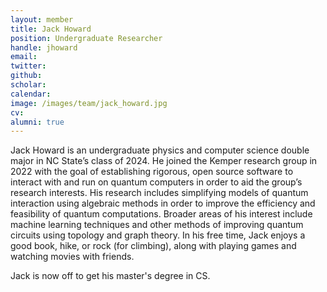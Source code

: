 ```yaml
---
layout: member
title: Jack Howard
position: Undergraduate Researcher
handle: jhoward
email: 
twitter: 
github: 
scholar:
calendar:
image: /images/team/jack_howard.jpg
cv:
alumni: true
---
```


Jack Howard is an undergraduate physics and computer science double major in NC State’s class
of 2024. He joined the Kemper research group in 2022 with the goal of establishing rigorous,
open source software to interact with and run on quantum computers in order to aid the group’s
research interests. His research includes simplifying models of quantum interaction using
algebraic methods in order to improve the efficiency and feasibility of quantum computations.
Broader areas of his interest include machine learning techniques and other methods of
improving quantum circuits using topology and graph theory. In his free time, Jack enjoys a good
book, hike, or rock (for climbing), along with playing games and watching movies with friends.

Jack is now off to get his master's degree in CS.

